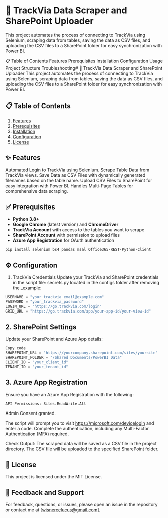 # 🚀 TrackVia Data Scraper and SharePoint Uploader
This project automates the process of connecting to TrackVia using Selenium, scraping data from tables, saving the data as CSV files, and uploading the CSV files to a SharePoint folder for easy synchronization with Power BI.

📋 Table of Contents
Features
Prerequisites
Installation
Configuration
Usage
Project Structure
Troubleshooting# 🚀 TrackVia Data Scraper and SharePoint Uploader
This project automates the process of connecting to TrackVia using Selenium, scraping data from tables, saving the data as CSV files, and uploading the CSV files to a SharePoint folder for easy synchronization with Power BI.

## 📋 Table of Contents
1. [Features](#features)  
2. [Prerequisites](#prerequisites)  
3. [Installation](#installation)  
4. [Configuration](#configuration)
5. [License](#license) 

## ✨ Features
Automated Login to TrackVia using Selenium.
Scrape Table Data from TrackVia views.
Save Data as CSV Files with dynamically generated filenames based on the table name.
Upload CSV Files to SharePoint for easy integration with Power BI.
Handles Multi-Page Tables for comprehensive data scraping.

## ✅ **Prerequisites**

- **Python 3.8+**  
- **Google Chrome** (latest version) and **ChromeDriver**  
- **TrackVia Account** with access to the tables you want to scrape  
- **SharePoint Account** with permission to upload files  
- **Azure App Registration** for OAuth authentication 

```bash
pip install selenium bs4 pandas msal Office365-REST-Python-Client

```

## ⚙️ Configuration
1. TrackVia Credentials
Update your TrackVia and SharePoint credentials in the script file: secrets.py located in the configs folder after removing the _example:

```python
USERNAME = "your_trackvia_email@example.com"
PASSWORD = "your_trackvia_password"
LOGIN_URL = "https://go.trackvia.com/login"
GRID_URL = "https://go.trackvia.com/app/your-app-id/your-view-id"

```

## 2. SharePoint Settings
Update your SharePoint and Azure App details:

```python
Copy code
SHAREPOINT_URL = "https://yourcompany.sharepoint.com/sites/yoursite"
SHAREPOINT_FOLDER = "/Shared Documents/PowerBI Data"
CLIENT_ID = "your_client_id"
TENANT_ID = "your_tenant_id"

```

## 3. Azure App Registration
Ensure you have an Azure App Registration with the following:

```bash
API Permissions: Sites.ReadWrite.All
```
Admin Consent granted.


The script will prompt you to visit https://microsoft.com/devicelogin and enter a code.
Complete the authentication, including any Multi-Factor Authentication (MFA) required.

Check Output:
The scraped data will be saved as a CSV file in the project directory.
The CSV file will be uploaded to the specified SharePoint folder.


## 📜 License
This project is licensed under the MIT License.

## 💬 Feedback and Support
For feedback, questions, or issues, please open an issue in the repository or contact me at [wisnercelucus@gmail.com].